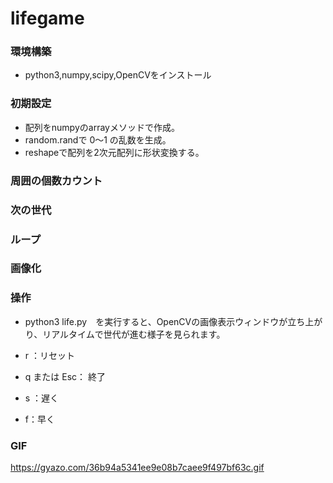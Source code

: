 # lifegame

###  環境構築

- python3,numpy,scipy,OpenCVをインストール

### 初期設定

- 配列をnumpyのarrayメソッドで作成。
- random.randで 0〜1 の乱数を生成。
- reshapeで配列を2次元配列に形状変換する。

### 周囲の個数カウント


### 次の世代


### ループ


### 画像化


### 操作

- python3 life.py　を実行すると、OpenCVの画像表示ウィンドウが立ち上がり、リアルタイムで世代が進む様子を見られます。

- r ：リセット
- q または Esc： 終了
- s ：遅く
- f：早く

### GIF
https://gyazo.com/36b94a5341ee9e08b7caee9f497bf63c.gif